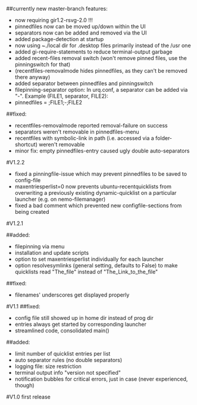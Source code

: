 ##currently new master-branch features:
* now requiring gir1.2-rsvg-2.0 !!!
* pinnedfiles now can be moved up/down within the UI
* separators now can be added and removed via the UI
* added package-detection at startup
* now using ~./local dir for .desktop files primarily instead of the /usr one
* added gi-require-statements to reduce terminal-output garbage
* added recent-files removal switch (won't remove pinned files, use the pinningswitch for that)
* (recentfiles-removalmode hides pinnedfiles, as they can't be removed there anyway)
* added separator between pinnedfiles and pinningswitch
* filepinning-separator option: In urq.conf, a separator can be added via "-". Example (FILE1, separator, FILE2):
 * pinnedfiles = ;FILE1;-;FILE2

##fixed:
 - recentfiles-removalmode reported removal-failure on success
 - separators weren't removable in pinnedfiles-menu
 - recentfiles with symbolic-link in path (i.e. accessed via a folder-shortcut) weren't removable
 - minor fix: empty pinnedfiles-entry caused ugly double auto-separators

#V1.2.2
* fixed a pinningfile-issue which may prevent pinnedfiles to be saved to config-file
* maxentriesperlist=0 now prevents ubuntu-recentquicklists from overwriting a previously existing dynamic-quicklist on a particular launcher (e.g. on nemo-filemanager)
* fixed a bad comment which prevented new configfile-sections from being created

#V1.2.1

##added:
- filepinning via menu
- installation and update scripts
- option to set maxentriesperlist individually for each launcher
- option resolvesymlinks (general setting, defaults to False)
 to make quicklists read "The_file" instead of "The_Link_to_the_file"

##fixed:
- filenames' underscores get displayed properly



#V1.1
##fixed:
* config file still showed up in home dir instead of prog dir
* entries always get started by corresponding launcher
* streamlined code, consolidated main()

##added:
* limit number of quicklist entries per list
* auto separator rules (no double separators)
* logging file: size restriction
* terminal output info "version not specified"
* notification bubbles for critical errors, just in case (never experienced, though)



#V1.0
first release

